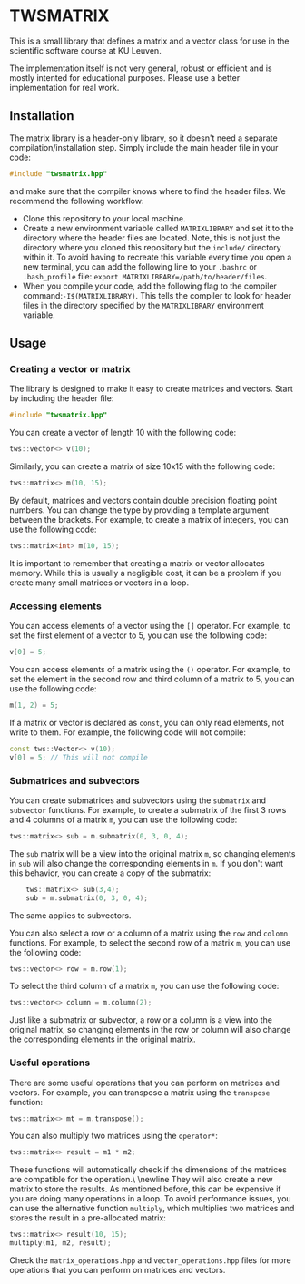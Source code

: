 # TWSMATRIX

This is a small library that defines a matrix and a vector class for use in the scientific software course at KU Leuven.

The implementation itself is not very general, robust or efficient and is mostly intented for educational purposes. Please use a better implementation for real work.

## Installation

The matrix library is a header-only library, so it doesn't need a separate compilation/installation step. Simply include the main header file in your code:
```cpp
#include "twsmatrix.hpp"
```
and make sure that the compiler knows where to find the header files. We recommend the following workflow:
- Clone this repository to your local machine.
- Create a new environment variable called `MATRIXLIBRARY` and set it to the directory where the header files are located. Note, this is not just the directory where you cloned this repository but the `include/` directory within it. To avoid having to recreate this variable every time you open a new terminal, you can add the following line to your `.bashrc` or `.bash_profile` file: `export MATRIXLIBRARY=/path/to/header/files`.
- When you compile your code, add the following flag to the compiler command:`-I$(MATRIXLIBRARY)`. This tells the compiler to look for header files in the directory specified by the `MATRIXLIBRARY` environment variable.

## Usage

### Creating a vector or matrix

The library is designed to make it easy to create matrices and vectors. Start by including the header file:
```cpp
#include "twsmatrix.hpp"
```
You can create a vector of length 10 with the following code:
```cpp
tws::vector<> v(10);
```
Similarly, you can create a matrix of size 10x15 with the following code:
```cpp
tws::matrix<> m(10, 15);
```
By default, matrices and vectors contain double precision floating point numbers. You can change the type by providing a template argument between the brackets. For example, to create a matrix of integers, you can use the following code:
```cpp
tws::matrix<int> m(10, 15);
```

It is important to remember that creating a matrix or vector allocates memory. While this is usually a negligible cost, it can be a problem if you create many small matrices or vectors in a loop.

### Accessing elements


You can access elements of a vector using the `[]` operator. For example, to set the first element of a vector to 5, you can use the following code:
```cpp
v[0] = 5;
```

You can access elements of a matrix using the `()` operator. For example, to set the element in the second row and third column of a matrix to 5, you can use the following code:
```cpp
m(1, 2) = 5;
```

If a matrix or vector is declared as `const`, you can only read elements, not write to them. For example, the following code will not compile:
```cpp
const tws::Vector<> v(10);
v[0] = 5; // This will not compile
```

### Submatrices and subvectors

You can create submatrices and subvectors using the `submatrix` and `subvector` functions. For example, to create a submatrix of the first 3 rows and 4 columns of a matrix `m`, you can use the following code:
```cpp
tws::matrix<> sub = m.submatrix(0, 3, 0, 4);
```
The `sub` matrix will be a view into the original matrix `m`, so changing elements in `sub` will also change the corresponding elements in `m`. If you don't want this behavior, you can create a copy of the submatrix:
```cpp
    tws::matrix<> sub(3,4);
    sub = m.submatrix(0, 3, 0, 4);
```
The same applies to subvectors.

You can also select a row or a column of a matrix using the `row` and `colomn` functions. For example, to select the second row of a matrix `m`, you can use the following code:
```cpp
tws::vector<> row = m.row(1);
```
To select the third column of a matrix `m`, you can use the following code:
```cpp
tws::vector<> column = m.column(2);
```
Just like a submatrix or subvector, a row or a column is a view into the original matrix, so changing elements in the row or column will also change the corresponding elements in the original matrix.


### Useful operations

There are some useful operations that you can perform on matrices and vectors. For example, you can transpose a matrix using the `transpose` function:
```cpp
tws::matrix<> mt = m.transpose();
```
You can also multiply two matrices using the `operator*`:
```cpp
tws::matrix<> result = m1 * m2;
```
These functions will automatically check if the dimensions of the matrices are compatible for the operation.\\
\newline
They will also create a new matrix to store the results. As mentioned before, this can be expensive if you are doing many operations in a loop. To avoid performance issues, you can use the alternative function `multiply`, which multiplies two matrices and stores the result in a pre-allocated matrix:
```cpp
tws::matrix<> result(10, 15);
multiply(m1, m2, result);
```
Check the `matrix_operations.hpp` and `vector_operations.hpp` files for more operations that you can perform on matrices and vectors.
